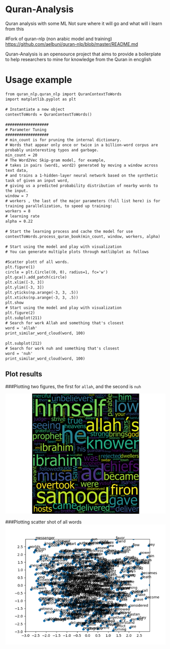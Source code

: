 # Quran-Analysis
Quran analysis with some ML
Not sure where it will go and what will i learn from this


#Fork of quran-nlp (non arabic model and training)
https://github.com/aelbuni/quran-nlp/blob/master/README.md

Quran-Analysis is an opensource project that aims to provide a boilerplate to help researchers to mine for knowledge from the Quran in encglish

# Usage example

```
from quran_nlp.quran_nlp import QuranContextToWords
import matplotlib.pyplot as plt 

# Instantiate a new object
contextToWords = QuranContextToWords()

###################
# Parameter Tuning
###################
# min_count is for pruning the internal dictionary. 
# Words that appear only once or twice in a billion-word corpus are probably uninteresting typos and garbage.
min_count = 20
# The Word2Vec Skip-gram model, for example, 
# takes in pairs (word1, word2) generated by moving a window across text data, 
# and trains a 1-hidden-layer neural network based on the synthetic task of given an input word, 
# giving us a predicted probability distribution of nearby words to the input.
window = 7
# workers , the last of the major parameters (full list here) is for training parallelization, to speed up training:
workers = 8
# learning rate
alpha = 0.22

# Start the learning process and cache the model for use
contextToWords.process_quran_book(min_count, window, workers, alpha)

# Start using the model and play with visualization
# You can generate multiple plots through matlibplot as follows

#Scatter plott of all words.
plt.figure(1)
circle = plt.Circle((0, 0), radius=1, fc='w')
plt.gca().add_patch(circle)
plt.xlim([-3, 3])
plt.ylim([-3, 3])
plt.yticks(np.arange(-3, 3, .5))
plt.xticks(np.arange(-3, 3, .5))
plt.show
# Start using the model and play with visualization
plt.figure(2)
plt.subplot(211)
# Search for work Allah and something that's closest
word = 'allah'
print_similar_word_cloud(word, 100)

plt.subplot(212)
# Search for work nuh and something that's closest
word = 'nuh'
print_similar_word_cloud(word, 100)

```
## Plot results
###Plotting two figures, the first for `allah`, and the second is `nuh`

![Quran-Analysis](Figure_2.png "Words ")

###Plotting scatter shot of all words
![Quran-Analysis](Figure_1.png "scatter ")